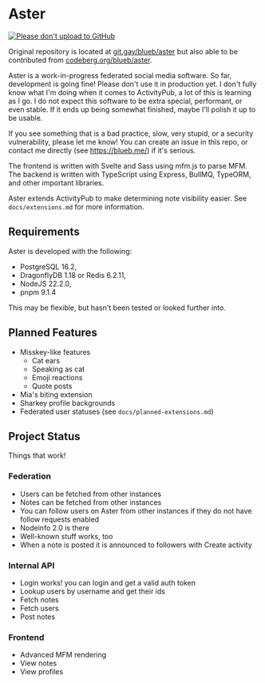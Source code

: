 # Aster

[![Please don't upload to GitHub](https://nogithub.codeberg.page/badge.svg)](https://nogithub.codeberg.page)

Original repository is located at [git.gay/blueb/aster](https://git.gay/blueb/aster) but also able to be contributed from [codeberg.org/blueb/aster](https://codeberg.org/blueb/aster).

Aster is a work-in-progress federated social media software. So far, development is going fine! Please don't use it in production yet.
I don't fully know what I'm doing when it comes to ActivityPub, a lot of this is learning as I go.
I do not expect this software to be extra special, performant, or even stable. If it ends up being somewhat finished, maybe I'll polish it up to be usable.

If you see something that is a bad practice, slow, very stupid, or a security vulnerability, please let me know! You can create an issue in this repo, or contact me directly (see https://blueb.me/) if it's serious.

The frontend is written with Svelte and Sass using mfm.js to parse MFM.
The backend is written with TypeScript using Express, BullMQ, TypeORM, and other important libraries.

Aster extends ActivityPub to make determining note visibility easier. See `docs/extensions.md` for more information.

## Requirements

Aster is developed with the following:

- PostgreSQL 16.2,
- DragonflyDB 1.18 or Redis 6.2.11,
- NodeJS 22.2.0,
- pnpm 9.1.4

This may be flexible, but hasn't been tested or looked further into.

## Planned Features

-   Misskey-like features
    -   Cat ears
    -   Speaking as cat
    -   Emoji reactions
    -   Quote posts
-   Mia's biting extension
-   Sharkey profile backgrounds
-   Federated user statuses (see `docs/planned-extensions.md`)

## Project Status

Things that work!

### Federation

-   Users can be fetched from other instances
-   Notes can be fetched from other instances
-   You can follow users on Aster from other instances if they do not have follow requests enabled
-   Nodeinfo 2.0 is there
-   Well-known stuff works, too
-   When a note is posted it is announced to followers with Create activity

### Internal API

-   Login works! you can login and get a valid auth token
-   Lookup users by username and get their ids
-   Fetch notes
-   Fetch users
-   Post notes

### Frontend

-   Advanced MFM rendering
-   View notes
-   View profiles
